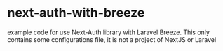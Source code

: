 # next-auth-with-breeze
example code for use Next-Auth library with Laravel Breeze. This only contains some configurations file, it is not a project of NextJS or Laravel
